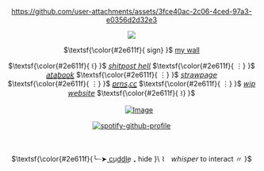 <div align="center">

https://github.com/user-attachments/assets/3fce40ac-2c06-4ced-97a3-e0356d2d32e3


</div>

<div align="center">

![](https://komarev.com/ghpvc/?username=27-jjay&color=brightgreen&label=-^.^-)

</div>

<div align="center">
  
$\textsf{\color{#2e611f}{ sign}    }$
[my wall](https://walloftext.co/27j) 


 $\textsf{\color{#2e611f}{ ꒰}    }$ [𝘴𝘩𝘪𝘵𝘱𝘰𝘴𝘵 𝘩𝘦𝘭𝘭](https://shitposthell.straw.page) $\textsf{\color{#2e611f}{ ⋮}    }$ [𝘢̲𝘵̲𝘢̲𝘣̲𝘰̲𝘰̲𝘬̲](https://27j.atabook.org) $\textsf{\color{#2e611f}{ ⋮}    }$ [𝘴𝘵𝘳𝘢𝘸𝘱𝘢𝘨𝘦](https://27jay.straw.page) $\textsf{\color{#2e611f}{ ⋮}    }$ [𝘱̲𝘳̲𝘯̲𝘴̲.̲𝘤̲𝘤̲](https://pronouns.cc/@27jay) $\textsf{\color{#2e611f}{ ⋮}    }$ [𝘸𝘪𝘱 𝘸𝘦𝘣𝘴𝘪𝘵𝘦](https://27jay.nekoweb.org) $\textsf{\color{#2e611f}{ ꒱}    }$

</div>

<div align="center">

 ㅤㅤ  [![Image](https://github.com/user-attachments/assets/4458e209-750d-4a3a-9f63-b1a6694ab443)](https://rentry.co/aIone-traveler)

</div>


<div align="center">

[![spotify-github-profile](https://spotify-github-profile.kittinanx.com/api/view?uid=31oyzmmo2vi5psgk7vhxm3g5x32e&cover_image=true&theme=novatorem&show_offline=false&background_color=121212&interchange=false)](https://github.com/kittinan/spotify-github-profile)


</div>

<div align="center">

ㅤㅤ

</div>


<div align="center">

$\textsf{\color{#2e611f}{╰┈➤ c͟u͟d͟d͟l͟e͟  ₊ hide }\  ⌇ㅤ𝘸𝘩𝘪𝘴𝘱𝘦𝘳 to interact 〃 }$


</div>

